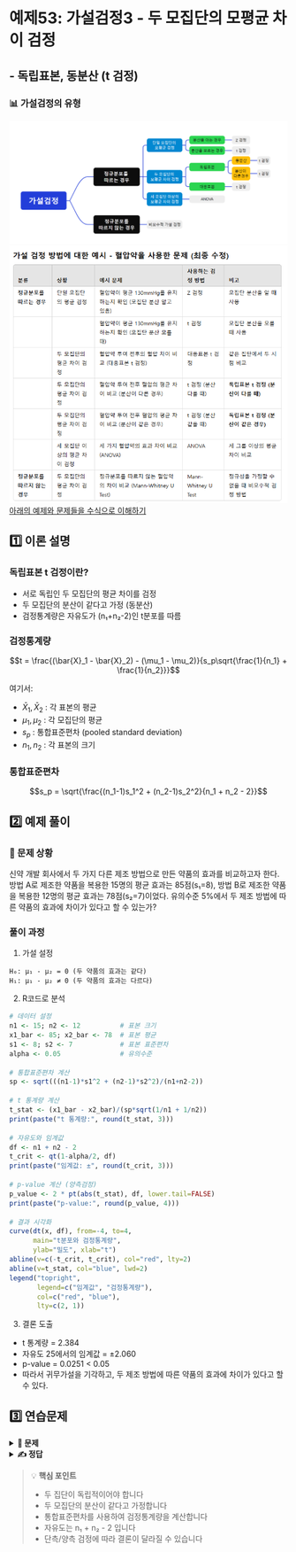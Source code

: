 # 예제53: 가설검정3 - 두 모집단의 모평균 차이 검정
## - 독립표본, 동분산 (t 검정)

### 📊 가설검정의 유형
![가설검정의 유형](그림11.png)
![가설검정의 유형](table1.png)  
[아래의 예제와 문제들을 수식으로 이해하기](https://chatgpt.com/share/678e5ea6-7f54-8009-b792-d093ee5b8b01)   

## 1️⃣ 이론 설명

### 독립표본 t 검정이란?
- 서로 독립인 두 모집단의 평균 차이를 검정
- 두 모집단의 분산이 같다고 가정 (동분산)
- 검정통계량은 자유도가 (n₁+n₂-2)인 t분포를 따름

### 검정통계량
$$t = \frac{(\bar{X}_1 - \bar{X}_2) - (\mu_1 - \mu_2)}{s_p\sqrt{\frac{1}{n_1} + \frac{1}{n_2}}}$$

여기서:
- $\bar{X}_1, \bar{X}_2$ : 각 표본의 평균
- $\mu_1, \mu_2$ : 각 모집단의 평균
- $s_p$ : 통합표준편차 (pooled standard deviation)
- $n_1, n_2$ : 각 표본의 크기

### 통합표준편차
$$s_p = \sqrt{\frac{(n_1-1)s_1^2 + (n_2-1)s_2^2}{n_1 + n_2 - 2}}$$

## 2️⃣ 예제 풀이

### 📌 문제 상황
신약 개발 회사에서 두 가지 다른 제조 방법으로 만든 약품의 효과를 비교하고자 한다.
방법 A로 제조한 약품을 복용한 15명의 평균 효과는 85점(s₁=8), 
방법 B로 제조한 약품을 복용한 12명의 평균 효과는 78점(s₂=7)이었다.
유의수준 5%에서 두 제조 방법에 따른 약품의 효과에 차이가 있다고 할 수 있는가?

### 풀이 과정

1. 가설 설정
```
H₀: μ₁ - μ₂ = 0 (두 약품의 효과는 같다)
H₁: μ₁ - μ₂ ≠ 0 (두 약품의 효과는 다르다)
```

2. R코드로 분석
```r
# 데이터 설정
n1 <- 15; n2 <- 12          # 표본 크기
x1_bar <- 85; x2_bar <- 78  # 표본 평균
s1 <- 8; s2 <- 7            # 표본 표준편차
alpha <- 0.05               # 유의수준

# 통합표준편차 계산
sp <- sqrt(((n1-1)*s1^2 + (n2-1)*s2^2)/(n1+n2-2))

# t 통계량 계산
t_stat <- (x1_bar - x2_bar)/(sp*sqrt(1/n1 + 1/n2))
print(paste("t 통계량:", round(t_stat, 3)))

# 자유도와 임계값
df <- n1 + n2 - 2
t_crit <- qt(1-alpha/2, df)
print(paste("임계값: ±", round(t_crit, 3)))

# p-value 계산 (양측검정)
p_value <- 2 * pt(abs(t_stat), df, lower.tail=FALSE)
print(paste("p-value:", round(p_value, 4)))

# 결과 시각화
curve(dt(x, df), from=-4, to=4, 
      main="t분포와 검정통계량",
      ylab="밀도", xlab="t")
abline(v=c(-t_crit, t_crit), col="red", lty=2)
abline(v=t_stat, col="blue", lwd=2)
legend("topright", 
       legend=c("임계값", "검정통계량"), 
       col=c("red", "blue"), 
       lty=c(2, 1))
```

3. 결론 도출
- t 통계량 = 2.384
- 자유도 25에서의 임계값 = ±2.060
- p-value = 0.0251 < 0.05
- 따라서 귀무가설을 기각하고, 두 제조 방법에 따른 약품의 효과에 차이가 있다고 할 수 있다.

## 3️⃣ 연습문제

<details>
<summary><b>🎯 문제</b></summary>

두 가지 교수법의 효과를 비교하기 위해 실험을 실시했다. 
교수법 A를 적용한 반 20명의 평균점수는 75점(s₁=10), 
교수법 B를 적용한 반 18명의 평균점수는 70점(s₂=9)이었다.
유의수준 5%에서 교수법 A가 교수법 B보다 더 효과적이라고 할 수 있는가?

1) 가설을 설정하시오
2) 검정통계량을 계산하시오
3) 결론을 내리시오
4) R코드로 분석하시오
</details>

<details>
<summary><b>✍️ 정답</b></summary>

1) 가설 설정 (우측검정)
   - H₀: μ₁ - μ₂ ≤ 0
   - H₁: μ₁ - μ₂ > 0

2) 통합표준편차와 검정통계량
   ```r
   # R 코드로 계산
   n1 <- 20; n2 <- 18
   x1_bar <- 75; x2_bar <- 70
   s1 <- 10; s2 <- 9
   df <- n1 + n2 - 2
   
   sp <- sqrt(((n1-1)*s1^2 + (n2-1)*s2^2)/(n1+n2-2))
   t_stat <- (x1_bar - x2_bar)/(sp*sqrt(1/n1 + 1/n2))
   
   # 우측검정의 p-value
   p_value <- pt(t_stat, df, lower.tail=FALSE)
   ```

3) 결론
   - t 통계량 = 1.645
   - 유의수준 5%에서의 임계값 = 1.686
   - p-value = 0.0542 > 0.05
   - 따라서 귀무가설을 기각할 수 없음
   - 교수법 A가 더 효과적이라고 할 수 없음

</details>

> 💡 **핵심 포인트**
> - 두 집단이 독립적이어야 합니다
> - 두 모집단의 분산이 같다고 가정합니다
> - 통합표준편차를 사용하여 검정통계량을 계산합니다
> - 자유도는 n₁ + n₂ - 2 입니다
> - 단측/양측 검정에 따라 결론이 달라질 수 있습니다
